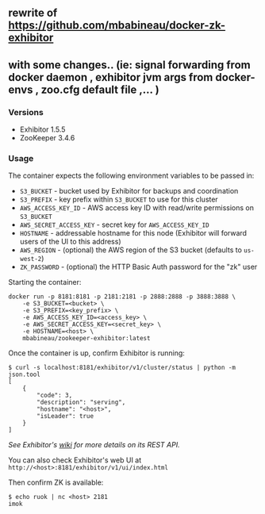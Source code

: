 ## rewrite of https://github.com/mbabineau/docker-zk-exhibitor
## with some changes.. (ie: signal forwarding from docker daemon , exhibitor jvm args from docker-envs , zoo.cfg default file ,...  )



### Versions
* Exhibitor 1.5.5
* ZooKeeper 3.4.6

### Usage
The container expects the following environment variables to be passed in:

* `S3_BUCKET` - bucket used by Exhibitor for backups and coordination
* `S3_PREFIX` - key prefix within `S3_BUCKET` to use for this cluster
* `AWS_ACCESS_KEY_ID` - AWS access key ID with read/write permissions on `S3_BUCKET`
* `AWS_SECRET_ACCESS_KEY` - secret key for `AWS_ACCESS_KEY_ID`
* `HOSTNAME` - addressable hostname for this node (Exhibitor will forward users of the UI to this address)
* `AWS_REGION` - (optional) the AWS region of the S3 bucket (defaults to `us-west-2`)                   
* `ZK_PASSWORD` - (optional) the HTTP Basic Auth password for the "zk" user

Starting the container:

    docker run -p 8181:8181 -p 2181:2181 -p 2888:2888 -p 3888:3888 \
        -e S3_BUCKET=<bucket> \
        -e S3_PREFIX=<key_prefix> \
        -e AWS_ACCESS_KEY_ID=<access_key> \
        -e AWS_SECRET_ACCESS_KEY=<secret_key> \
        -e HOSTNAME=<host> \
        mbabineau/zookeeper-exhibitor:latest

Once the container is up, confirm Exhibitor is running:

    $ curl -s localhost:8181/exhibitor/v1/cluster/status | python -m json.tool
    [
        {
            "code": 3, 
            "description": "serving", 
            "hostname": "<host>", 
            "isLeader": true
        }
    ]
_See Exhibitor's [wiki](https://github.com/Netflix/exhibitor/wiki/REST-Introduction) for more details on its REST API._

You can also check Exhibitor's web UI at `http://<host>:8181/exhibitor/v1/ui/index.html`

Then confirm ZK is available:

    $ echo ruok | nc <host> 2181
    imok